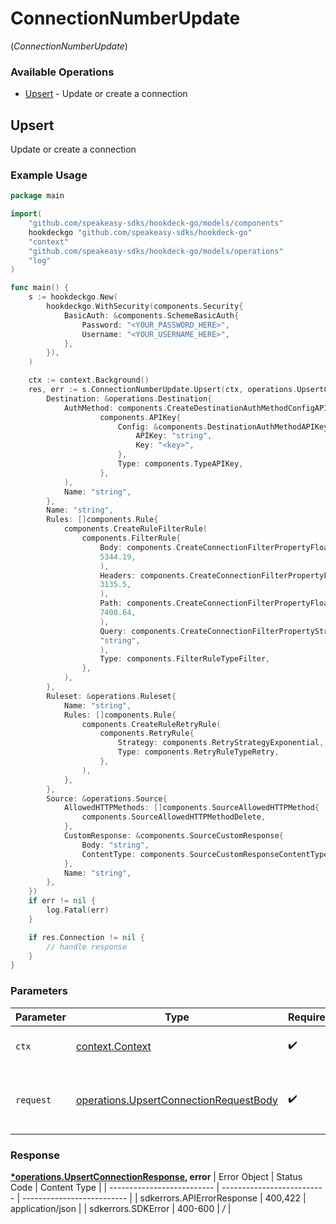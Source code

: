 # ConnectionNumberUpdate
(*ConnectionNumberUpdate*)

### Available Operations

* [Upsert](#upsert) - Update or create a connection

## Upsert

Update or create a connection

### Example Usage

```go
package main

import(
	"github.com/speakeasy-sdks/hookdeck-go/models/components"
	hookdeckgo "github.com/speakeasy-sdks/hookdeck-go"
	"context"
	"github.com/speakeasy-sdks/hookdeck-go/models/operations"
	"log"
)

func main() {
    s := hookdeckgo.New(
        hookdeckgo.WithSecurity(components.Security{
            BasicAuth: &components.SchemeBasicAuth{
                Password: "<YOUR_PASSWORD_HERE>",
                Username: "<YOUR_USERNAME_HERE>",
            },
        }),
    )

    ctx := context.Background()
    res, err := s.ConnectionNumberUpdate.Upsert(ctx, operations.UpsertConnectionRequestBody{
        Destination: &operations.Destination{
            AuthMethod: components.CreateDestinationAuthMethodConfigAPIKey(
                    components.APIKey{
                        Config: &components.DestinationAuthMethodAPIKeyConfig{
                            APIKey: "string",
                            Key: "<key>",
                        },
                        Type: components.TypeAPIKey,
                    },
            ),
            Name: "string",
        },
        Name: "string",
        Rules: []components.Rule{
            components.CreateRuleFilterRule(
                components.FilterRule{
                    Body: components.CreateConnectionFilterPropertyFloat32(
                    5344.19,
                    ),
                    Headers: components.CreateConnectionFilterPropertyFloat32(
                    3135.5,
                    ),
                    Path: components.CreateConnectionFilterPropertyFloat32(
                    7400.64,
                    ),
                    Query: components.CreateConnectionFilterPropertyStr(
                    "string",
                    ),
                    Type: components.FilterRuleTypeFilter,
                },
            ),
        },
        Ruleset: &operations.Ruleset{
            Name: "string",
            Rules: []components.Rule{
                components.CreateRuleRetryRule(
                    components.RetryRule{
                        Strategy: components.RetryStrategyExponential,
                        Type: components.RetryRuleTypeRetry,
                    },
                ),
            },
        },
        Source: &operations.Source{
            AllowedHTTPMethods: []components.SourceAllowedHTTPMethod{
                components.SourceAllowedHTTPMethodDelete,
            },
            CustomResponse: &components.SourceCustomResponse{
                Body: "string",
                ContentType: components.SourceCustomResponseContentTypeJSON,
            },
            Name: "string",
        },
    })
    if err != nil {
        log.Fatal(err)
    }

    if res.Connection != nil {
        // handle response
    }
}
```

### Parameters

| Parameter                                                                                        | Type                                                                                             | Required                                                                                         | Description                                                                                      |
| ------------------------------------------------------------------------------------------------ | ------------------------------------------------------------------------------------------------ | ------------------------------------------------------------------------------------------------ | ------------------------------------------------------------------------------------------------ |
| `ctx`                                                                                            | [context.Context](https://pkg.go.dev/context#Context)                                            | :heavy_check_mark:                                                                               | The context to use for the request.                                                              |
| `request`                                                                                        | [operations.UpsertConnectionRequestBody](../../models/operations/upsertconnectionrequestbody.md) | :heavy_check_mark:                                                                               | The request object to use for the request.                                                       |


### Response

**[*operations.UpsertConnectionResponse](../../models/operations/upsertconnectionresponse.md), error**
| Error Object               | Status Code                | Content Type               |
| -------------------------- | -------------------------- | -------------------------- |
| sdkerrors.APIErrorResponse | 400,422                    | application/json           |
| sdkerrors.SDKError         | 400-600                    | */*                        |
